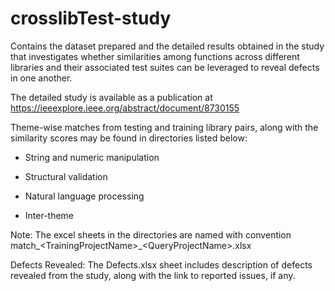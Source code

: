 # crosslibTest-study
Contains the dataset prepared and the detailed results obtained in the study that investigates whether similarities among functions across different libraries and their associated test suites can be leveraged to reveal defects in one another.

The detailed study is available as a publication at https://ieeexplore.ieee.org/abstract/document/8730155

Theme-wise matches from testing and training library pairs, along with the similarity scores may be found in directories listed below:

- String and numeric manipulation

- Structural validation

- Natural language processing

- Inter-theme

Note: The excel sheets in the directories are named with convention match_\<TrainingProjectName\>_\<QueryProjectName\>.xlsx

Defects Revealed: The Defects.xlsx sheet includes description of defects revealed from the study, along with the link to reported issues, if any.
